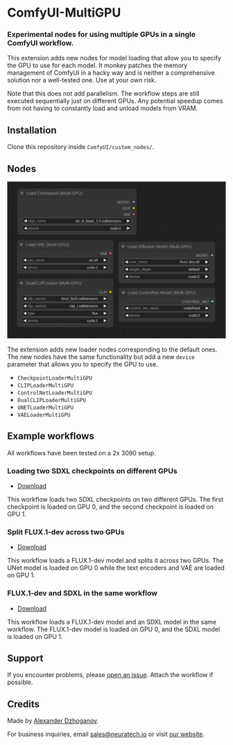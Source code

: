 # ComfyUI-MultiGPU

### Experimental nodes for using multiple GPUs in a single ComfyUI workflow.

This extension adds new nodes for model loading that allow you to specify the GPU to use for each model. It monkey patches the memory management of ComfyUI in a hacky way and is neither a comprehensive solution nor a well-tested one. Use at your own risk.

Note that this does not add parallelism. The workflow steps are still executed sequentially just on different GPUs. Any potential speedup comes from not having to constantly load and unload models from VRAM.

## Installation

Clone this repository inside `ComfyUI/custom_nodes/`.

## Nodes

![](examples/nodes.png)

The extension adds new loader nodes corresponding to the default ones. The new nodes have the same functionality but add a new `device` parameter that allows you to specify the GPU to use.

- `CheckpointLoaderMultiGPU`
- `CLIPLoaderMultiGPU`
- `ControlNetLoaderMultiGPU`
- `DualCLIPLoaderMultiGPU`
- `UNETLoaderMultiGPU`
- `VAELoaderMultiGPU`

## Example workflows

All workflows have been tested on a 2x 3090 setup.

### Loading two SDXL checkpoints on different GPUs

- [Download](examples/sdxl_2gpu.json)

This workflow loads two SDXL checkpoints on two different GPUs. The first checkpoint is loaded on GPU 0, and the second checkpoint is loaded on GPU 1.

### Split FLUX.1-dev across two GPUs

- [Download](examples/flux1dev_2gpu.json)

This workflow loads a FLUX.1-dev model and splits it across two GPUs. The UNet model is loaded on GPU 0 while the text encoders and VAE are loaded on GPU 1.

### FLUX.1-dev and SDXL in the same workflow

- [Download](examples/flux1dev_sdxl_2gpu.json)

This workflow loads a FLUX.1-dev model and an SDXL model in the same workflow. The FLUX.1-dev model is loaded on GPU 0, and the SDXL model is loaded on GPU 1.

## Support

If you encounter problems, please [open an issue](https://github.com/neuratech-ai/ComfyUI-MultiGPU/issues/new). Attach the workflow if possible.

## Credits

Made by [Alexander Dzhoganov](https://github.com/AlexanderDzhoganov).

For business inquiries, email [sales@neuratech.io](mailto:sales@neuratech.io) or visit [our website](https://neuratech.io/).
